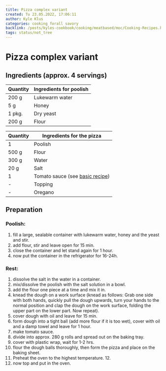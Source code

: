 ```yaml
---
title: Pizza complex variant
created: Tu 23.05.2022, 17:06:11
author: Kyle Klus
categories: cooking forall savory
backlink: /posts/kyles-cookbook/cooking/meatbased/moc/Cooking-Recipes.html
tags: status/not_tree
---
```


# Pizza complex variant

## Ingredients (approx. 4 servings)

| Quantity | Ingredients for poolish |
| ---------------- | ------------------- |
| 200 g | Lukewarm water |
| 5 g  | Honey |
| 1 pkg. | Dry yeast |
| 200 g | Flour |

| Quantity | Ingredients for the pizza |
| ---------------- | ------------------------------- |
| 1 | Poolish |
| 500 g | Flour |
| 300 g | Water |
| 20 g | Salt |
| 1 | Tomato sauce (see [basic recipe](/posts/kyles-cookbook/cooking/vegan/savory/recipe/Tomato-Sauce-Basic-Recipe.html)) |
| - | Topping |
| - | Oregano |

## Preparation

### Poolish:

1. fill a large, sealable container with lukewarm water, honey and the yeast and stir.
2. add flour, stir and leave open for 15 min.
3. close the container and let stand again for 1 hour.
4. now put the container in the refrigerator for 16-24h.

### Rest:

1. dissolve the salt in the water in a container.
2. mix/dissolve the poolish with the salt solution in a bowl.
3. add the flour one piece at a time and mix it in.
4. knead the dough on a work surface (knead as follows: Grab one side with both hands, quickly pull the dough upwards, turn your hands to the normal position and clap the dough on the work surface, folding the upper part on the lower part. Now repeat).
5. cover dough with oil and leave for 15 min.
6. form dough into a tight ball (add more flour if it is too wet), cover with oil and a damp towel and leave for 1 hour.
7. make tomato sauce.
8. divide into approx. 280 g rolls and spread out on the baking tray.
9. cover with plastic wrap, wait for 1-2 hrs.
10. flour the dough balls thoroughly, then form the pizza and place on the baking sheet.
11. Preheat the oven to the highest temperature. 12.
12. now top and put in the oven.
